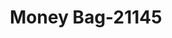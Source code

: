 ---
f_zip-code: 38329
f_state-code: TN
title: Money Bag-21145
f_phone: 731-852-3356
f_city-only: Decaturville
f_address: 36 North Pleasant Street Decaturville
f_location-unique-id: '21145'
slug: money-bag-21145
updated-on: '2024-05-30T13:46:58.046Z'
created-on: '2024-05-30T13:36:59.803Z'
published-on: '2024-05-30T13:54:32.469Z'
f_city-state: cms/city/decaturville-tn.md
f_company: cms/company/money-bag.md
f_state: cms/state/tennessee.md
layout: '[payday-loan].html'
tags: payday-loan
---